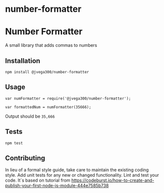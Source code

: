 # number-formatter

Number Formatter
=========

A small library that adds commas to numbers

## Installation

  `npm install @jvega300/number-formatter`

## Usage

    var numFormatter = require('@jvega300/number-formatter');

    var formattedNum = numFormatter(35666);
  
  
  Output should be `35,666`


## Tests

  `npm test`

## Contributing

In lieu of a formal style guide, take care to maintain the existing coding style. Add unit tests for any new or changed functionality. Lint and test your code.
It´s based on tutorial from https://codeburst.io/how-to-create-and-publish-your-first-node-js-module-444e7585b738